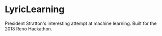 # LyricLearning
President Stratton's interesting attempt at machine learning. Built for the 2018 Reno Hackathon.
